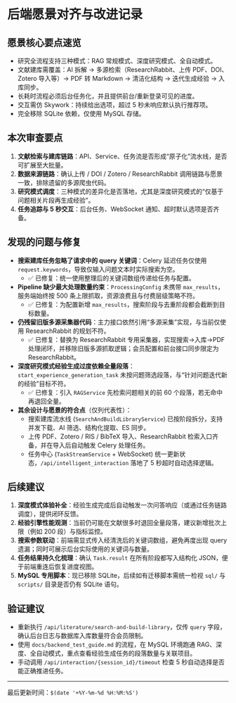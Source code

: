 # 后端愿景对齐与改进记录

## 愿景核心要点速览
- 研究全流程支持三种模式：RAG 常规模式、深度研究模式、全自动模式。
- 文献建库需覆盖：AI 拆解 → 多源检索（ResearchRabbit、上传 PDF、DOI、Zotero 导入等）→ PDF 转 Markdown → 清洁化结构 → 迭代生成经验 → 入库同步。
- 长耗时流程必须后台任务化，并且提供前台/重新登录可见的进度。
- 交互需仿 Skywork：持续给出选项，超过 5 秒未响应默认执行推荐项。
- 完全移除 SQLite 依赖，仅使用 MySQL 存储。

## 本次审查要点
1. **文献检索与建库链路**：API、Service、任务流是否形成“原子化”流水线，是否可扩展至大批量。
2. **数据来源链路**：确认上传 / DOI / Zotero / ResearchRabbit 调用链路与愿景一致，排除遗留的多源爬虫代码。
3. **研究模式调度**：三种模式的差异化是否落地，尤其是深度研究模式的“仅基于问题相关片段再生成经验”。
4. **任务追踪与 5 秒交互**：后台任务、WebSocket 通知、超时默认选项是否齐备。

## 发现的问题与修复
- **搜索建库任务忽略了请求中的 query 关键词**：Celery 延迟任务仅使用 `request.keywords`，导致仅输入问题文本时实际搜索为空。
  - ✅ 已修复：统一使用整理后的关键词数组传递给任务与配置。
- **Pipeline 缺少最大处理数量约束**：`ProcessingConfig` 未携带 `max_results`，服务端始终按 500 条上限抓取，资源浪费且与付费层级策略不符。
  - ✅ 已修复：为配置新增 `max_results`，搜索阶段与去重阶段都会截断到目标数量。
- **仍残留旧版多源采集器代码**：主力接口依然引用“多源采集”实现，与当前仅使用 ResearchRabbit 的规划不符。
  - ✅ 已修复：替换为 ResearchRabbit 专用采集器，实现搜索→入库→PDF 处理闭环，并移除旧版多源抓取逻辑；会员配置和前台接口同步限定为 ResearchRabbit。
- **深度研究模式经验生成过度依赖全量段落**：`start_experience_generation_task` 未按问题筛选段落，与“针对问题迭代新的经验”目标不符。
  - ✅ 已修复：引入 `RAGService` 先检索问题相关的前 60 个段落，若无命中再退回全量。
- **其余设计与愿景的符合点**（仅列代表性）：
  - 搜索建库流水线 (`SearchAndBuildLibraryService`) 已按阶段拆分，支持并发下载、AI 筛选、结构化提取、ES 同步。
  - 上传 PDF、Zotero / RIS / BibTeX 导入、ResearchRabbit 检索入口齐备，并在导入后自动触发 Celery 处理任务。
  - 任务中心 (`TaskStreamService` + WebSocket) 统一更新状态，`/api/intelligent_interaction` 落地了 5 秒超时自动选择逻辑。

## 后续建议
1. **深度模式体验补全**：经验生成完成后自动触发一次问答响应（或通过任务链路调度），提供闭环反馈。
2. **经验引擎性能观测**：当前仍可能在文献很多时退回全量段落，建议新增批次上限（例如 200 段）与指标监控。
3. **搜索参数联动**：前端需显式传入经清洗后的关键词数组，避免再度出现 query 遗漏；同时可展示后台实际使用的关键词与数量。
4. **任务结果持久化梳理**：确认 `Task.result` 在所有阶段都写入结构化 JSON，便于前端重连后恢复进度视图。
5. **MySQL 专用脚本**：现已移除 SQLite，后续如有迁移脚本需统一检视 `sql/` 与 `scripts/` 目录是否仍有 SQLite 语句。

## 验证建议
- 重新执行 `/api/literature/search-and-build-library`，仅传 `query` 字段，确认后台日志与数据库入库数量符合会员限制。
- 使用 `docs/backend_test_guide.md` 的流程，在 MySQL 环境跑通 RAG、深度、全自动模式，重点查看经验生成任务的段落数量与关联项目。
- 手动调用 `/api/interaction/{session_id}/timeout` 检查 5 秒自动选择是否能正确推进任务。

---
最后更新时间：`$(date '+%Y-%m-%d %H:%M:%S')`
